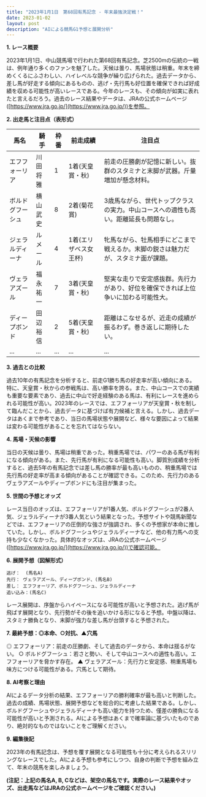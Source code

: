```yaml
---
title: "2023年1月1日　第68回有馬記念 - 年末最強決定戦！"
date: 2023-01-02
layout: post
description: "AIによる競馬G1予想と展開分析"
---
```


**1. レース概要**

2023年1月1日、中山競馬場で行われた第68回有馬記念。芝2500mの伝統の一戦は、例年通り多くのファンを魅了した。天候は曇り、馬場状態は稍重。年末を締めくくるにふさわしい、ハイレベルな競争が繰り広げられた。過去データから、差し馬が好走する傾向にあるものの、逃げ・先行馬も好位置を確保できれば好成績を収める可能性が高いレースである。今年のレースも、その傾向が如実に表れたと言えるだろう。過去のレース結果やデータは、JRAの公式ホームページ([https://www.jra.go.jp/](https://www.jra.go.jp/))を参照。


**2. 出走馬と注目点（表形式）**

| 馬名       | 騎手       | 枠番 | 前走成績 | 注目点                                                                     |
|------------|------------|------|---------|-----------------------------------------------------------------------------|
| エフフォーリア | 川田将雅     | 1    | 1着(天皇賞・秋) | 前走の圧勝劇が記憶に新しい。抜群のスタミナと末脚が武器。斤量増加が懸念材料。 |
| ボルドグフーシュ| 横山武史     | 8    | 2着(菊花賞)   | 3歳馬ながら、世代トップクラスの実力。中山コースへの適性も高い。距離延長も問題なし。 |
| ジェラルディーナ| ルメール     | 4    | 1着(エリザベス女王杯)| 牝馬ながら、牡馬相手にどこまで戦えるか。末脚の鋭さは魅力だが、スタミナ面が課題。   |
| ヴェラアズール  | 福永祐一     | 7    | 3着(天皇賞・秋) | 堅実な走りで安定感抜群。先行力があり、好位を確保できれば上位争いに加わる可能性大。 |
| ディープボンド  | 田辺裕信     | 2    | 5着(天皇賞・秋) | 距離はこなせるが、近走の成績が振るわず。巻き返しに期待したい。                               |
| ...         | ...         | ...  | ...     | ...                                                                         |


**3. 過去との比較**

過去10年の有馬記念を分析すると、前走G1勝ち馬の好走率が高い傾向にある。特に、天皇賞・秋からの参戦馬は、高い勝率を誇る。また、中山コースでの実績も重要な要素であり、過去に中山で好走経験のある馬は、有利にレースを進められる可能性が高い。2023年のレースでは、エフフォーリアが天皇賞・秋を制して臨んだことから、過去データに基づけば有力候補と言える。しかし、過去データはあくまで参考であり、当日の馬場状態や展開など、様々な要因によって結果は変わる可能性があることを忘れてはならない。


**4. 馬場・天候の影響**

当日の天候は曇り、馬場は稍重であった。稍重馬場では、パワーのある馬が有利になる傾向がある。また、先行馬が有利になる可能性も高い。脚質別成績を分析すると、過去5年の有馬記念では差し馬の勝率が最も高いものの、稍重馬場では先行馬の好走率が高まる傾向があることが確認できる。このため、先行力のあるヴェラアズールやディープボンドにも注目が集まった。


**5. 世間の予想とオッズ**

レース当日のオッズは、エフフォーリアが1番人気、ボルドグフーシュが2番人気、ジェラルディーナが3番人気という結果となった。予想サイトや競馬新聞などでは、エフフォーリアの圧倒的な強さが強調され、多くの予想家が本命に推していた。しかし、ボルドグフーシュやジェラルディーナなど、他の有力馬への支持も少なくなかった。具体的なオッズは、JRAの公式ホームページ([https://www.jra.go.jp/](https://www.jra.go.jp/))で確認可能。


**6. 展開予想（図解形式）**

```
逃げ：  (馬名A)
先行： ヴェラアズール、ディープボンド、(馬名B)
差し： エフフォーリア、ボルドグフーシュ、ジェラルディーナ
追い込み：(馬名C)
```

レース展開は、序盤からハイペースになる可能性が高いと予想された。逃げ馬が飛ばす展開となり、先行勢がその後を追いかける形になると予想。中盤以降は、スタミナ勝負となり、末脚が強力な差し馬が台頭すると予想された。


**7. 最終予想：◎本命、○対抗、▲穴馬**

◎ エフフォーリア：前走の圧勝劇、そして過去のデータから、本命は揺るがない。
○ ボルドグフーシュ：若さと勢い、そして中山コースへの適性も高い。エフフォーリアを脅かす存在。
▲ ヴェラアズール：先行力と安定感、稍重馬場も味方につける可能性がある。穴馬として期待。


**8. AI考察と理由**

AIによるデータ分析の結果、エフフォーリアの勝利確率が最も高いと判断した。過去の成績、馬場状態、展開予想などを総合的に考慮した結果である。しかし、ボルドグフーシュやジェラルディーナも高い能力を持つため、僅差の勝負になる可能性が高いと予測される。AIによる予想はあくまで確率論に基づいたものであり、絶対的なものではないことをご理解ください。


**9. 編集後記**

2023年の有馬記念は、予想を覆す展開となる可能性も十分に考えられるスリリングなレースでした。AIによる予想も参考にしつつ、自身の判断で予想を組み立て、年末の競馬を楽しみましょう。


**(注記：上記の馬名A, B, Cなどは、架空の馬名です。実際のレース結果やオッズ、出走馬などはJRAの公式ホームページをご確認ください。)**
